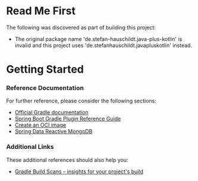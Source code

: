 # Read Me First
The following was discovered as part of building this project:

* The original package name 'de.stefan-hauschildt.java-plus-kotlin' is invalid and this project uses 'de.stefanhauschildt.javapluskotlin' instead.

# Getting Started

### Reference Documentation
For further reference, please consider the following sections:

* [Official Gradle documentation](https://docs.gradle.org)
* [Spring Boot Gradle Plugin Reference Guide](https://docs.spring.io/spring-boot/docs/2.6.2/gradle-plugin/reference/html/)
* [Create an OCI image](https://docs.spring.io/spring-boot/docs/2.6.2/gradle-plugin/reference/html/#build-image)
* [Spring Data Reactive MongoDB](https://docs.spring.io/spring-boot/docs/2.6.2/reference/htmlsingle/#boot-features-mongodb)

### Additional Links
These additional references should also help you:

* [Gradle Build Scans – insights for your project's build](https://scans.gradle.com#gradle)

